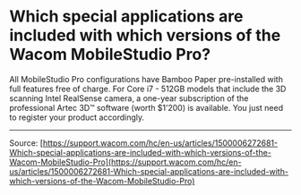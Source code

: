 # Which special applications are included with which versions of the Wacom MobileStudio Pro?

All MobileStudio Pro configurations have Bamboo Paper pre-installed with full features free of charge. For Core i7 - 512GB models that include the 3D scanning Intel RealSense camera, a one-year subscription of the professional Artec 3D™ software (worth $1’200) is available. You just need to register your product accordingly.

---
Source: [https://support.wacom.com/hc/en-us/articles/1500006272681-Which-special-applications-are-included-with-which-versions-of-the-Wacom-MobileStudio-Pro](https://support.wacom.com/hc/en-us/articles/1500006272681-Which-special-applications-are-included-with-which-versions-of-the-Wacom-MobileStudio-Pro)
